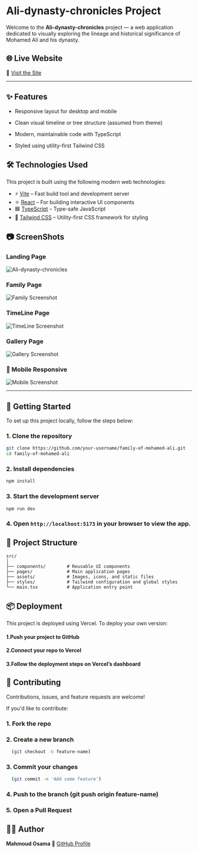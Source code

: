 # Ali-dynasty-chronicles Project

Welcome to the **Ali-dynasty-chronicles** project — a web application dedicated to visually exploring the lineage and historical significance of Mohamed Ali and his dynasty.

## 🌐 Live Website

🔗 [Visit the Site](https://ali-dynasty-chronicles.vercel.app/)

---

## ✨ Features

- Responsive layout for desktop and mobile

- Clean visual timeline or tree structure (assumed from theme)

- Modern, maintainable code with TypeScript

- Styled using utility-first Tailwind CSS



## 🛠️ Technologies Used

This project is built using the following modern web technologies:

- ⚡ [Vite](https://vitejs.dev/) – Fast build tool and development server
- ⚛️ [React](https://reactjs.org/) – For building interactive UI components
- 🟦 [TypeScript](https://www.typescriptlang.org/) – Type-safe JavaScript
- 🎨 [Tailwind CSS](https://tailwindcss.com/) – Utility-first CSS framework for styling



## 📷 ScreenShots


###  Landing Page
![Ali-dynasty-chronicles ](src/assets/images/LandingPage_Family%20Ali.png)

### Family Page
![Family Screenshot](src/assets/images/TreePage_Family%20Ali.png)

### TimeLine Page
![TimeLine Screenshot](src/assets/images/LinePage_Family%20Ali.png)

### Gallery Page
![Gallery Screenshot](src/assets/images/GalleryPage_Family%20Ali.png)

### 📱 Mobile Responsive
![Mobile Screenshot](src/assets/images/mobileVeiw.png)

---

## 🚀 Getting Started

To set up this project locally, follow the steps below:

### 1. Clone the repository

```bash
git clone https://github.com/your-username/family-of-mohamed-ali.git
cd family-of-mohamed-ali
```
### 2. Install dependencies

```bash
npm install
```
### 3. Start the development server

```
npm run dev
```

### 4. Open `http://localhost:5173` in your browser to view the app.



## 📁 Project Structure

```
src/
│
├── components/        # Reusable UI components
├── pages/             # Main application pages
├── assets/            # Images, icons, and static files
├── styles/            # Tailwind configuration and global styles
└── main.tsx           # Application entry point
```


## 📦 Deployment

This project is deployed using Vercel. To deploy your own version:

#### 1.Push your project to GitHub

#### 2.Connect your repo to Vercel

#### 3.Follow the deployment steps on Vercel’s dashboard



## 🤝 Contributing

Contributions, issues, and feature requests are welcome!

If you'd like to contribute:

 ### 1. Fork the repo

 ### 2. Create a new branch 
```bash
  (git checkout -b feature-name)
```
 ### 3. Commit your changes 
```bash
  (git commit -m 'Add some feature')
```
 ### 4. Push to the branch (git push origin feature-name)

 ### 5. Open a Pull Request





## 👨‍💻 Author

**Mahmoud Osama**
🔗 [GitHub Profile](https://github.com/mahmoud25osama)


